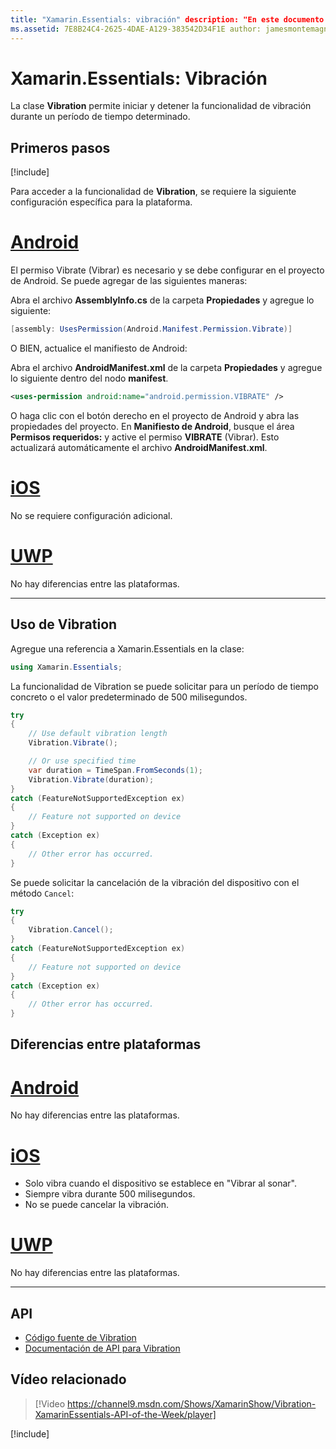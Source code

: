 ```yaml
---
title: "Xamarin.Essentials: vibración" description: "En este documento se describe la clase Vibration de Xamarin.Essentials, que permite iniciar y detener la funcionalidad de vibración durante un período de tiempo determinado."
ms.assetid: 7E8B24C4-2625-4DAE-A129-383542D34F1E author: jamesmontemagno ms.custom: video ms.author: jamont ms.date: 11/04/2018 no-loc: [Xamarin.Forms, Xamarin.Essentials]
---
```


# <a name="xamarinessentials-vibration"></a>Xamarin.Essentials: Vibración

La clase **Vibration** permite iniciar y detener la funcionalidad de vibración durante un período de tiempo determinado.

## <a name="get-started"></a>Primeros pasos

[!include[](~/essentials/includes/get-started.md)]

Para acceder a la funcionalidad de **Vibration**, se requiere la siguiente configuración específica para la plataforma.

# <a name="android"></a>[Android](#tab/android)

El permiso Vibrate (Vibrar) es necesario y se debe configurar en el proyecto de Android. Se puede agregar de las siguientes maneras:

Abra el archivo **AssemblyInfo.cs** de la carpeta **Propiedades** y agregue lo siguiente:

```csharp
[assembly: UsesPermission(Android.Manifest.Permission.Vibrate)]
```

O BIEN, actualice el manifiesto de Android:

Abra el archivo **AndroidManifest.xml** de la carpeta **Propiedades** y agregue lo siguiente dentro del nodo **manifest**.

```xml
<uses-permission android:name="android.permission.VIBRATE" />
```

O haga clic con el botón derecho en el proyecto de Android y abra las propiedades del proyecto. En **Manifiesto de Android**, busque el área **Permisos requeridos:** y active el permiso **VIBRATE** (Vibrar). Esto actualizará automáticamente el archivo **AndroidManifest.xml**.

# <a name="ios"></a>[iOS](#tab/ios)

No se requiere configuración adicional.

# <a name="uwp"></a>[UWP](#tab/uwp)

No hay diferencias entre las plataformas.

-----

## <a name="using-vibration"></a>Uso de Vibration

Agregue una referencia a Xamarin.Essentials en la clase:

```csharp
using Xamarin.Essentials;
```

La funcionalidad de Vibration se puede solicitar para un período de tiempo concreto o el valor predeterminado de 500 milisegundos.

```csharp
try
{
    // Use default vibration length
    Vibration.Vibrate();

    // Or use specified time
    var duration = TimeSpan.FromSeconds(1);
    Vibration.Vibrate(duration);
}
catch (FeatureNotSupportedException ex)
{
    // Feature not supported on device
}
catch (Exception ex)
{
    // Other error has occurred.
}
```

Se puede solicitar la cancelación de la vibración del dispositivo con el método `Cancel`:

```csharp
try
{
    Vibration.Cancel();
}
catch (FeatureNotSupportedException ex)
{
    // Feature not supported on device
}
catch (Exception ex)
{
    // Other error has occurred.
}
```

## <a name="platform-differences"></a>Diferencias entre plataformas

# <a name="android"></a>[Android](#tab/android)

No hay diferencias entre las plataformas.

# <a name="ios"></a>[iOS](#tab/ios)

- Solo vibra cuando el dispositivo se establece en "Vibrar al sonar".
- Siempre vibra durante 500 milisegundos.
- No se puede cancelar la vibración.

# <a name="uwp"></a>[UWP](#tab/uwp)

No hay diferencias entre las plataformas.

-----

## <a name="api"></a>API

- [Código fuente de Vibration](https://github.com/xamarin/Essentials/tree/master/Xamarin.Essentials/Vibration)
- [Documentación de API para Vibration](xref:Xamarin.Essentials.Vibration)

## <a name="related-video"></a>Vídeo relacionado

> [!Video https://channel9.msdn.com/Shows/XamarinShow/Vibration-XamarinEssentials-API-of-the-Week/player]

[!include[](~/essentials/includes/xamarin-show-essentials.md)]

